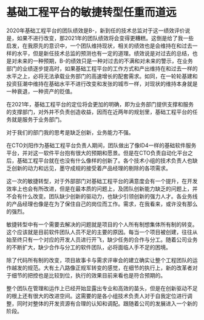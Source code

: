 # 基础工程平台的敏捷转型任重而道远

2020年基础工程平台的团队绩效是B-，新到任的技术总监对于这一绩效评价说是，如果不进行改变，那2021年的团队绩效将会变得更糟糕。这倒是给了我一些启发，在我原先的意识中，一个团队维持现状，相关的绩效也是会维持在和过去一样的水平，但是新任技术总监的预测也有一定的道理。绩效说是对过去的总结，也是对未来的一种预期，B-的绩效只是一种对过去的不满和对未来的警示，在业务部门的业绩逐步提高时，如果基础工程平台的工作方式和产出维持在和过去一样的水平之上，必将无法承载业务部门的高速增长的配套需求。如同，在一轮轮基建和投资狂潮中维持在基础水平不进行改变和发张的城市一样，对现状的维持本身就是一种衰退，一种资产的贬值。

在2021年，基础工程平台的定位将会更加的明确，即为业务部门提供支撑和服务的支撑部门，对外并不负责创造收益，因而在近两年的规划里，基础工程平台的任务就是服务于业务部门。

对于我们的部门我的思考是缺乏创新，业务能力不强。

在CTO刘阳作为基础工程平台负责人期间，团队做出了像ID4一样的基础软件服务平台，并对这一软件平台抱有很大的预期和愿景。但是在CTO负责自动化平台之后，基础工程平台就在也没有什么像样的创新了。各个技术小组的技术负责人也缺乏创新的动力和远见，墨守成规的接受着产品经理的剔除的各项需求。

这一次的敏捷转型，对于外部部门对基础工程平台的满意度会有一个提升，在开发效率上也会有所改进，但是在最本质的问题上，及团队创新能力缺乏的问题上，并不会有什么改变。团队缺少创新的驱动力，也缺少引领创新的强力人才。各业务线的产品经理也像是在为了保住自己的岗位而工作。需求，在我看来，或许没有那么的强烈。

敏捷转型中有一个需要去解决的问题就是项目的个人所有制想集体所有制的转变。这个应该就是目前软件团队人员不足的主要的原因。每当一个项目被创建，往往从始至终只有一个对应的开发人员进行开飞，缺少任务的合作与分工。随着公司业务的不断扩大，缺少合作与分工的软件团队，必将面临人手不足的困境。

除了代码所有制的改变，项目故事卡与需求评审会的建立确实让整个工程团队的运作越发的规范。大有土八路像正规军转变的感觉，在细节的执行上，新的改革者对于细节的把控也是比较到位，执行的效果目前来看也是符合预期的。

整个团队在管理和运作上已经开始显露出专业和高效的苗头，但是在创新驱动不足的根上还有很大的改进空间。这需要的是各小组技术负责人对于自我定位进行调整，同时对整体的开发资源有合理的认知和调配。跟随着公司的发展进入一个新的阶段。